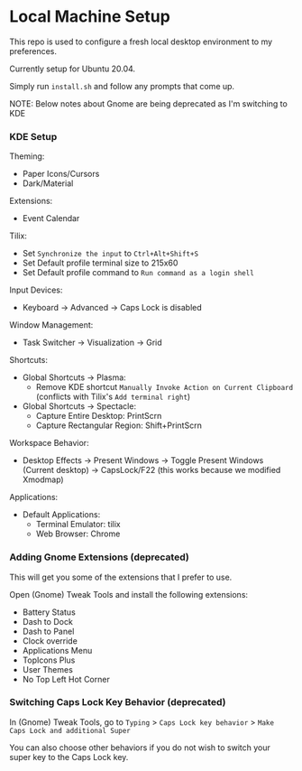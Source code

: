 # Local Machine Setup

This repo is used to configure a fresh local desktop environment to my preferences.

Currently setup for Ubuntu 20.04.

Simply run `install.sh` and follow any prompts that come up.

NOTE: Below notes about Gnome are being deprecated as I'm switching to KDE

### KDE Setup

Theming:
- Paper Icons/Cursors
- Dark/Material

Extensions:
- Event Calendar

Tilix:
- Set `Synchronize the input` to `Ctrl+Alt+Shift+S`
- Set Default profile terminal size to 215x60
- Set Default profile command to `Run command as a login shell`

Input Devices:
- Keyboard -> Advanced -> Caps Lock is disabled

Window Management:
- Task Switcher -> Visualization -> Grid

Shortcuts:
- Global Shortcuts -> Plasma:
    - Remove KDE shortcut `Manually Invoke Action on Current Clipboard` (conflicts with Tilix's `Add terminal right`)
- Global Shortcuts -> Spectacle:
    - Capture Entire Desktop: PrintScrn
    - Capture Rectangular Region: Shift+PrintScrn

Workspace Behavior:
- Desktop Effects -> Present Windows -> Toggle Present Windows (Current desktop) -> CapsLock/F22 (this works because we modified Xmodmap)

Applications:
- Default Applications:
    - Terminal Emulator: tilix
    - Web Browser: Chrome

### Adding Gnome Extensions (deprecated)

This will get you some of the extensions that I prefer to use.

Open (Gnome) Tweak Tools and install the following extensions:
- Battery Status
- Dash to Dock
- Dash to Panel
- Clock override
- Applications Menu
- TopIcons Plus
- User Themes
- No Top Left Hot Corner

### Switching Caps Lock Key Behavior (deprecated)
In (Gnome) Tweak Tools, go to `Typing` > `Caps Lock key behavior` > `Make Caps Lock and additional Super`

You can also choose other behaviors if you do not wish to switch your super key to the Caps Lock key.
